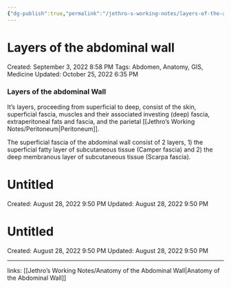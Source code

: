 ```yaml
---
{"dg-publish":true,"permalink":"/jethro-s-working-notes/layers-of-the-abdominal-wall/","dgPassFrontmatter":true}
---
```



# Layers of the abdominal wall

Created: September 3, 2022 8:58 PM
Tags: Abdomen, Anatomy, GIS, Medicine
Updated: October 25, 2022 6:35 PM

### Layers of the abdominal Wall

It’s layers, proceeding from superficial to deep, consist of the skin, superficial fascia, muscles and their associated investing (deep) fascia, extraperitoneal fats and fascia, and the parietal [[Jethro’s Working Notes/Peritoneum\|Peritoneum]].

The superficial fascia of the abdominal wall consist of 2 layers, 1) the superficial fatty layer of subcutaneous tissue (Camper fascia) and 2) the deep membranous layer of subcutaneous tissue (Scarpa fascia).


<div class="transclusion internal-embed is-loaded"><div class="markdown-embed">





# Untitled

Created: August 28, 2022 9:50 PM
Updated: August 28, 2022 9:50 PM

</div></div>



<div class="transclusion internal-embed is-loaded"><div class="markdown-embed">





# Untitled

Created: August 28, 2022 9:50 PM
Updated: August 28, 2022 9:50 PM

</div></div>


---

links: [[Jethro’s Working Notes/Anatomy of the Abdominal Wall\|Anatomy of the Abdominal Wall]]